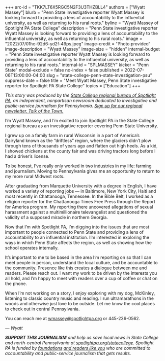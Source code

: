 +++
arc-id = "TKK7LT6X5RGC5N2F3U3THZBLL4"
authors = ["Wyatt Massey"]
blurb = "Penn State investigative reporter Wyatt Massey is looking forward to providing a lens of accountability to the influential university, as well as returning to his rural roots."
byline = "Wyatt Massey of Spotlight PA State College"
description = "Penn State investigative reporter Wyatt Massey is looking forward to providing a lens of accountability to the influential university, as well as returning to his rural roots."
image = "2022/07/01hc-92d6-yd2f-49ps.jpeg"
image-credit = "Photo provided"
image-description = "Wyatt Massey"
image-size = "hidden"
internal-budget = "Penn State investigative reporter Wyatt Massey is looking forward to providing a lens of accountability to the influential university, as well as returning to his rural roots."
internal-id = "SPLMASSEY"
kicker = "Penn State"
modal-exclude = false
no-index = false
published = 2022-07-06T13:00:00-04:00
slug = "state-college-penn-state-investigation-psu"
suppress-date = false
title = "Meet Wyatt Massey, Penn State investigative reporter for Spotlight PA State College"
topics = ["Education"]
+++

<i>This story was produced by the </i><a href="https://www.spotlightpa.org/statecollege"><i>State College regional bureau of Spotlight PA</i></a><i>, an independent, nonpartisan newsroom dedicated to investigative and public-service journalism for Pennsylvania. </i><a href="https://www.spotlightpa.org/newsletters/talkofthetown"><i>Sign up for our regional newsletter, Talk of the Town.</i></a>

I’m Wyatt Massey, and I’m excited to join Spotlight PA in the State College regional bureau as an investigative reporter covering Penn State University.

I grew up on a family farm in rural Wisconsin in a part of America’s Dairyland known as the “driftless” region, where the glaciers didn’t plow through tens of thousands of years ago and flatten out high heels. As a kid, I showed chickens at the county fair and was driving tractors long before I had a driver’s license.

To be honest, I’ve really only worked in two industries in my life: farming and journalism. Moving to Pennsylvania gives me an opportunity to return to my more rural Midwest roots.

After graduating from Marquette University with a degree in English, I have worked a variety of reporting jobs — in Baltimore, New York City, Haiti and most recently in Chattanooga, Tennessee. In the Bible Belt, I worked as a religion reporter for the Chattanooga Times Free Press through the Report for America program. My reporting there uncovered allegations of sexual harassment against a multimillionaire televangelist and questioned the validity of a supposed miracle in northern Georgia.

Now that I’m with Spotlight PA, I’m digging into the issues that are most important to people connected to Penn State and providing a lens of accountability to an influential institution. I’m interested in exploring the ways in which Penn State affects the region, as well as showing how the school operates internally.

It’s important to me to be based in the area I’m reporting on so that I can meet people in person, understand the local culture, and be accountable to the community. Presence like this creates a dialogue between me and readers. Please reach out. I want my work to be driven by the interests you all hold, and I’m happy to meet with readers over a cup of coffee or chat on the phone.

When I’m not working on a story, I enjoy exploring with my dog, McKinley, listening to classic country music and reading. I run ultramarathons in the woods and otherwise just love to be outside. Let me know the cool places to check out in central Pennsylvania.

You can reach me at <a href="mailto:wmassey@spotlightpa.org">wmassey@spotlightpa.org</a> or 445-236-0562.

<i>— Wyatt</i>

<i><b>SUPPORT THIS JOURNALISM</b></i><i> and help us save local news in State College and north-central Pennsylvania at </i><a href="https://checkout.fundjournalism.org/memberform?org_id=spotlightpa&campaign=7015G0000013pUYQAY&utm_source=www.spotlightpa.org&utm_medium=statecollege:section&utm_campaign=statecollege:main"><i>spotlightpa.org/statecollege</i></a><i>. Spotlight PA is funded by </i><a href="https://www.spotlightpa.org/support"><i>foundations</i></a><i> </i><a href="https://www.spotlightpa.org/support"><i>and readers like you</i></a><i> who are committed to accountability and public-service journalism that gets results.</i>
